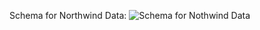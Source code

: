 Schema for Northwind Data:
![Schema for Nothwind Data](https://github.com/hughjafro/DS-Unit-3-Sprint-2-SQL-and-Databases/blob/master/Sprint%20Challenge/northwind_erd.png)

